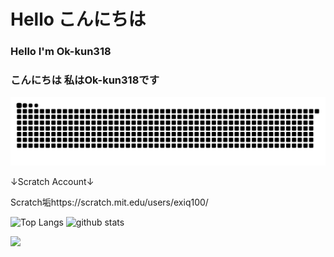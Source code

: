 # Hello こんにちは

### Hello I'm Ok-kun318

### こんにちは 私はOk-kun318です
<picture>
  <source media="(prefers-color-scheme: dark)" srcset="https://raw.githubusercontent.com/Ok-kun318/Ok-kun318/master/img/snake-dark.svg">
  <source media="(prefers-color-scheme: light)" srcset="https://raw.githubusercontent.com/Ok-kun318/Ok-kun318/master/img/snake.svg">
  <img alt="github contribution grid snake animation" src="https://raw.githubusercontent.com/Ok-kun318/Ok-kun318/master/img/snake.svg">
</picture>
  
↓Scratch Account↓
  
Scratch垢https://scratch.mit.edu/users/exiq100/

<img height="200px" src="https://github-readme-stats.vercel.app/api/top-langs/?username=Ok-kun318&show_icons=true&theme=blue_navy" alt="Top Langs">
<img height="200px" src="https://github-readme-stats.vercel.app/api?username=Ok-kun318&theme=blue_navy&show_icons=ture" alt="github stats">

![](http://github-profile-summary-cards.vercel.app/api/cards/profile-details?username=Ok-kun318&theme=transparent)

<!--
Credits
https://github.com/anuraghazra/github-readme-stats
-->

